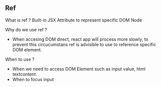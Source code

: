 ## Ref
What is ref ?
Built-in JSX Attribute to represent specific DOM Node

Why do we use ref ?
- When accesing DOM direct, react app will process more slowly, to prevent this circucumstans ref is advisible to use to reference specific DOM element.

When to use ?
- When we need to access DOM Element such as input value, html textcontent.
- When to focus input 
